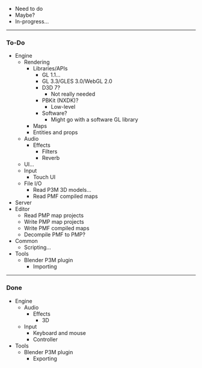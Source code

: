 - Need to do
- Maybe?
- In-progress...

---
### To-Do
- Engine
    - Rendering
        - Libraries/APIs
            - GL 1.1...
            - GL 3.3/GLES 3.0/WebGL 2.0
            - D3D 7?
                - Not really needed
            - PBKit (NXDK)?
                - Low-level
            - Software?
                - Might go with a software GL library
        - Maps
        - Entities and props
    - Audio
        - Effects
            - Filters
            - Reverb
    - UI...
    - Input
        - Touch UI
    - File I/O
        - Read P3M 3D models...
        - Read PMF compiled maps
- Server
- Editor
    - Read PMP map projects
    - Write PMP map projects
    - Write PMF compiled maps
    - Decompile PMF to PMP?
- Common
    - Scripting...
- Tools
    - Blender P3M plugin
        - Importing

---
### Done
- Engine
    - Audio
        - Effects
            - 3D
    - Input
        - Keyboard and mouse
        - Controller
- Tools
    - Blender P3M plugin
        - Exporting
